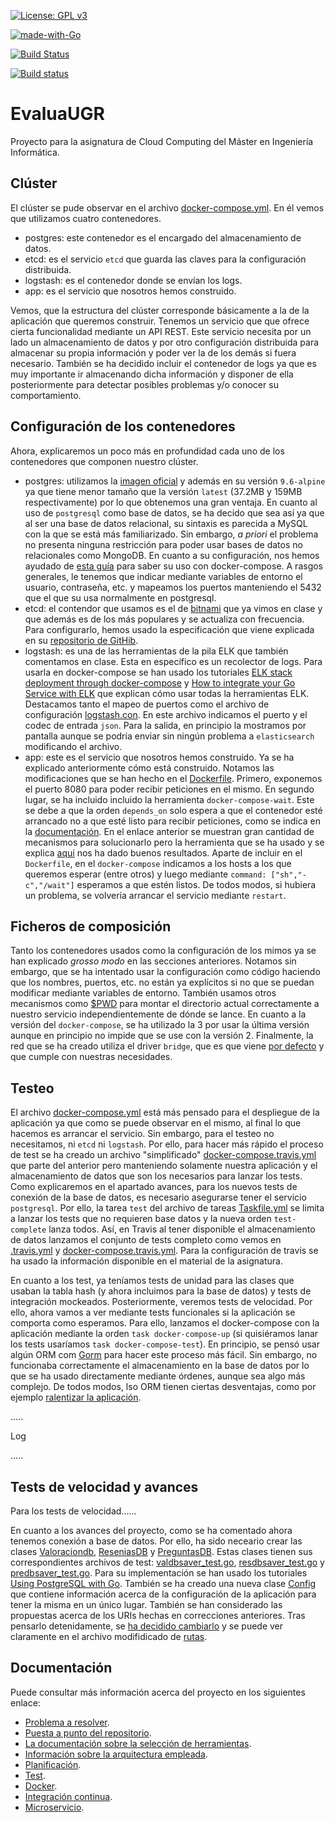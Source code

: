 [![License: GPL v3](https://img.shields.io/badge/License-GPLv3-blue.svg)](https://www.gnu.org/licenses/gpl-3.0)

[![made-with-Go](https://img.shields.io/badge/Made%20with-Go-1f425f.svg)](http://golang.org)

[![Build Status](https://travis-ci.com/PedroMFC/EvaluaUGR.svg?branch=main)](https://travis-ci.com/PedroMFC/EvaluaUGR)

[![Build status](https://ci.appveyor.com/api/projects/status/j0jnyv7lgm7mkjkn?svg=true)](https://ci.appveyor.com/project/PedroMFC/evaluaugr)

# EvaluaUGR
Proyecto para la asignatura de Cloud Computing del Máster en Ingeniería Informática.

## Clúster

El clúster se pude observar en el archivo [docker-compose.yml](docker-compose.yml). En él vemos que utilizamos cuatro contenedores.

* postgres: este contenedor es el encargado del almacenamiento de datos.
* etcd: es el servicio `etcd` que guarda las claves para la configuración distribuida.
* logstash: es el contenedor donde se envían los logs.
* app: es el servicio que nosotros hemos construido.

Vemos, que la estructura del clúster corresponde básicamente a la de la aplicación que queremos construir. Tenemos un servicio que que ofrece cierta funcionalidad mediante un API REST. Este servicio necesita por un lado un almacenamiento de datos y por otro configuración distribuida para almacenar su propia información y poder ver la de los demás si fuera necesario. También se ha decidido incluir el contenedor de logs ya que es muy importante ir almacenando dicha información y disponer de ella posteriormente para detectar posibles problemas y/o conocer su comportamiento.

## Configuración de los contenedores

Ahora, explicaremos un poco más en profundidad cada uno de los contenedores que componen nuestro clúster.

* postgres: utilizamos la [imagen oficial](https://hub.docker.com/_/postgres) y además en su versión `9.6-alpine` ya que tiene menor tamaño que la versión `latest` (37.2MB y 159MB respectivamente) por lo que obtenemos una gran ventaja. En cuanto al uso de `postgresql` como base de datos, se ha decido que sea así ya que al ser una base de datos relacional, su sintaxis es parecida a MySQL con la que se está más familiarizado. Sin embargo, *a priori* el problema no presenta ninguna restricción para poder usar bases de datos no relacionales como MongoDB. En cuanto a su configuración, nos hemos ayudado de [esta guía](https://levelup.gitconnected.com/dockerized-crud-restful-api-with-go-gorm-jwt-postgresql-mysql-and-testing-61d731430bd8) para saber su uso con docker-compose. A rasgos generales, le tenemos que indicar mediante variables de entorno el usuario, contraseña, etc. y mapeamos los puertos manteniendo el 5432 que el que su usa normalmente en postgresql.
* etcd: el contendor que usamos es el de [bitnami](https://hub.docker.com/r/bitnami/etcd/) que ya vimos en clase y que además es de los más populares y se actualiza con frecuencia. Para configurarlo, hemos usado la especificación que viene explicada en su [repositorio de GitHib](https://github.com/bitnami/bitnami-docker-etcd#using-docker-compose). 
* logstash: es una de las herramientas de la pila ELK que también comentamos en clase. Esta en específico es un recolector de logs. Para usarla en docker-compose se han usado los tutoriales [ELK stack deployment through docker-compose](https://medium.com/@harisshafiq08/elk-stack-deployment-through-docker-compose-98ce40ff2fb6) y [How to integrate your Go Service with ELK](https://pmihaylov.com/go-service-with-elk/) que explican cómo usar todas la herramientas ELK. Destacamos tanto el mapeo de puertos como el archivo de configuración [logstash.con](./config/logstash.conf). En este archivo indicamos el puerto y el codec de entrada `json`. Para la salida, en principio la mostramos por pantalla aunque se podría enviar sin ningún problema a `elasticsearch` modificando el archivo.
* app: este es el servicio que nosotros hemos construido. Ya se ha explicado anteriormente cómo está construido. Notamos las modificaciones que se han hecho en el [Dockerfile](Dockerfile). Primero, exponemos el puerto 8080 para poder recibir peticiones en el mismo. En segundo lugar, se ha incluido incluido la herramienta `docker-compose-wait`. Este se debe a que la orden `depends_on` solo espera  a que el contenedor esté arrancado no a que esté listo para recibir peticiones, como se indica en la [documentación](https://docs.docker.com/compose/startup-order/). En el enlace anterior se muestran gran cantidad de mecanismos para solucionarlo pero la herramienta que se ha usado y se explica [aquí](https://www.datanovia.com/en/lessons/docker-compose-wait-for-container-using-wait-tool/#:~:text=The%20docker-compose-wait%20tool%20is%20a%20small%20command%20line,open%20on%20a%20target%20image.) nos ha dado buenos resultados. Aparte de incluir en el `Dockerfile`, en el `docker-compose` indicamos a los hosts a los que queremos esperar (entre otros) y luego mediante `command: ["sh","-c","/wait"]` esperamos a que estén listos. De todos modos, si hubiera un problema, se volvería arrancar el servicio mediante `restart`.

## Ficheros de composición

Tanto los contenedores usados como la configuración de los mimos ya se han explicado *grosso modo* en las secciones anteriores. Notamos sin embargo, que se ha intentado usar la configuración como código haciendo que los nombres, puertos, etc. no están ya explícitos si no que se puedan modificar mediante variables de entorno. También usamos otros mecanismos como [$PWD](https://gist.github.com/shaiguitar/627d52ebc0c03af488477b5d636a8909) para montar el directorio actual correctamente a nuestro servicio independientemente de dónde se lance. En cuanto a la versión del `docker-compose`, se ha utilizado la 3 por usar la última versión aunque en principio no impide que se use con la versión 2. Finalmente, la red que se ha creado utiliza el driver `bridge`, que es que viene [por defecto](https://docs.docker.com/network/) y que cumple con nuestras necesidades.


## Testeo

El archivo [docker-compose.yml](docker-compose.yml) está más pensado para el despliegue de la aplicación ya que como se puede observar en el mismo, al final lo que hacemos es arrancar el servicio. Sin embargo, para el testeo no necesitamos, ni `etcd` ni `logstash`. Por ello, para hacer más rápido el proceso de test se ha creado un archivo "simplificado" [docker-compose.travis.yml](docker-compose.travis.yml) que parte del anterior pero manteniendo solamente nuestra aplicación y el almacenamiento de datos que son los necesarios para lanzar los tests. Como explicaremos en el apartado avances, para los nuevos tests de conexión de la base de datos, es necesario asegurarse tener el servicio `postgresql`. Por ello, la tarea `test` del archivo de tareas [Taskfile.yml](Taskfile.yml) se limita a lanzar los tests que no requieren base datos y la nueva orden `test-complete` lanza todos. Así, en Travis al tener disponible el almacenamiento de datos lanzamos el conjunto de tests completo como vemos en [.travis.yml](.travis.yml) y [docker-compose.travis.yml](docker-compose.travis.yml). Para la configuración de travis se ha usado la información disponible en el material de la asignatura.

En cuanto a los test, ya teníamos tests de unidad para las clases que usaban la tabla hash (y ahora incluimos para la base de datos) y tests de integración mockeados. Posteriormente, veremos tests de velocidad. Por ello, ahora vamos a ver mediante tests funcionales si la aplicación se comporta como esperamos. Para ello, lanzamos el docker-compose con la aplicación mediante la orden `task docker-compose-up` (si quisiéramos lanar los tests usaríamos `task docker-compose-test`). En principio, se pensó usar algún ORM com [Gorm](https://gorm.io/docs/index.html) para hacer este proceso más fácil. Sin embargo, no funcionaba correctamente el almacenamiento en la base de datos por lo que se ha usado directamente mediante órdenes, aunque sea algo más complejo. De todos modos, lso ORM tienen ciertas desventajas, como por ejemplo [ralentizar la aplicación](https://www.calhoun.io/subtle-issues-with-orms-and-how-to-avoid-them/). 

.....

Log

.....

## Tests de velocidad y avances
Para los tests de velocidad......

En cuanto a los avances del proyecto, como se ha comentado ahora tenemos conexión a base de datos. Por ello, ha sido neceario crear las clases [Valoraciondb](internal/microval/modelsval/valoraciondb.go), [ReseniasDB](internal/microres/modelsres/reseniasdb.go) y [PreguntasDB](internal/micropre/modelspre/preguntasdb.go). Estas clases tienen sus correspondientes archivos de test: [valdbsaver_test.go](tests/valdbsaver_test.go), [resdbsaver_test.go](tests/resdbsaver_test.go) y [predbsaver_test.go](tests/predbsaver_test.go). Para su implementación se han usado los tutoriales [Using PostgreSQL with Go](https://www.calhoun.io/using-postgresql-with-go/). También se ha creado una nueva clase [Config](internal/config.go) que contiene información acerca de la configuración de la aplicación para tener la misma en un único lugar. También se han considerado las propuestas acerca de los URIs hechas en correcciones anteriores. Tras pensarlo detenidamente, se [ha decidido cambiarlo][i95] y se puede ver claramente en el archivo modifidicado de [rutas](docs/rutas.md).

## Documentación
Puede consultar más información acerca del proyecto en los siguientes enlace:

* [Problema a resolver][problema].
* [Puesta a punto del repositorio][configGitHub].
* [La documentación sobre la selección de herramientas][herramientas].
* [Información sobre la arquitectura empleada][arquitectura].
* [Planificación][planificacion].
* [Test][tests].
* [Docker][dockerR].
* [Integración continua][CI].
* [Microservicio][micro].

[configGitHub]: https://pedromfc.github.io/EvaluaUGR/docs/configuracion_github
[herramientas]: https://pedromfc.github.io/EvaluaUGR/docs/seleccion_herramientas
[problema]: https://pedromfc.github.io/EvaluaUGR/docs/problema
[arquitectura]: https://pedromfc.github.io/EvaluaUGR/docs/arquitectura
[issues]: https://github.com/PedroMFC/EvaluaUGR/issues
[planificacion]: https://pedromfc.github.io/EvaluaUGR/docs/planificación
[docker]: https://pedromfc.github.io/EvaluaUGR/docs/docker
[tests]: https://pedromfc.github.io/EvaluaUGR/docs/tests
[dockerR]: https://pedromfc.github.io/EvaluaUGR/docs/docker_README
[CI]: https://pedromfc.github.io/EvaluaUGR/docs/CI
[rutas]: https://pedromfc.github.io/EvaluaUGR/docs/rutas
[micro]: https://pedromfc.github.io/EvaluaUGR/docs/microservicio

[mAuxiliar]: https://github.com/PedroMFC/EvaluaUGR/milestone/2
[mPreguntas]: https://github.com/PedroMFC/EvaluaUGR/milestone/5
[mErrores]: https://github.com/PedroMFC/EvaluaUGR/milestone/3
[mEstructura]: https://github.com/PedroMFC/EvaluaUGR/milestone/7
[mResenias]: https://github.com/PedroMFC/EvaluaUGR/milestone/6
[mDocumentacion]: https://github.com/PedroMFC/EvaluaUGR/milestone/1
[mValoraciones]: https://github.com/PedroMFC/EvaluaUGR/milestone/4
[mTests]: https://github.com/PedroMFC/EvaluaUGR/milestone/8

[hu1]: https://github.com/PedroMFC/EvaluaUGR/issues/12
[hu2]: https://github.com/PedroMFC/EvaluaUGR/issues/13
[hu3]: https://github.com/PedroMFC/EvaluaUGR/issues/14
[hu4]: https://github.com/PedroMFC/EvaluaUGR/issues/15
[hu5]: https://github.com/PedroMFC/EvaluaUGR/issues/16
[hu6]: https://github.com/PedroMFC/EvaluaUGR/issues/17
[hu7]: https://github.com/PedroMFC/EvaluaUGR/issues/18
[hu8]: https://github.com/PedroMFC/EvaluaUGR/issues/19
[hu9]: https://github.com/PedroMFC/EvaluaUGR/issues/20
[hu10]: https://github.com/PedroMFC/EvaluaUGR/issues/62
[hu11]: https://github.com/PedroMFC/EvaluaUGR/issues/63
[hu12]: https://github.com/PedroMFC/EvaluaUGR/issues/75
[hu13]: https://github.com/PedroMFC/EvaluaUGR/issues/79
[hu14]: https://github.com/PedroMFC/EvaluaUGR/issues/80
[hu15]: https://github.com/PedroMFC/EvaluaUGR/issues/81
[hu16]: https://github.com/PedroMFC/EvaluaUGR/issues/82

[i1]: https://github.com/PedroMFC/EvaluaUGR/issues/1
[i2]: https://github.com/PedroMFC/EvaluaUGR/issues/2
[i3]: https://github.com/PedroMFC/EvaluaUGR/issues/3
[i4]: https://github.com/PedroMFC/EvaluaUGR/issues/4
[i5]: https://github.com/PedroMFC/EvaluaUGR/issues/5
[i6]: https://github.com/PedroMFC/EvaluaUGR/issues/6
[i7]: https://github.com/PedroMFC/EvaluaUGR/issues/7
[i8]: https://github.com/PedroMFC/EvaluaUGR/issues/8
[i9]: https://github.com/PedroMFC/EvaluaUGR/issues/9
[i10]: https://github.com/PedroMFC/EvaluaUGR/issues/10
[i11]: https://github.com/PedroMFC/EvaluaUGR/issues/11
[i12]: https://github.com/PedroMFC/EvaluaUGR/issues/12
[i13]: https://github.com/PedroMFC/EvaluaUGR/issues/13
[i14]: https://github.com/PedroMFC/EvaluaUGR/issues/14
[i15]: https://github.com/PedroMFC/EvaluaUGR/issues/15
[i16]: https://github.com/PedroMFC/EvaluaUGR/issues/16
[i17]: https://github.com/PedroMFC/EvaluaUGR/issues/17
[i18]: https://github.com/PedroMFC/EvaluaUGR/issues/18
[i19]: https://github.com/PedroMFC/EvaluaUGR/issues/19
[i20]: https://github.com/PedroMFC/EvaluaUGR/issues/20
[i21]: https://github.com/PedroMFC/EvaluaUGR/issues/21
[i22]: https://github.com/PedroMFC/EvaluaUGR/issues/22
[i23]: https://github.com/PedroMFC/EvaluaUGR/issues/23
[i24]: https://github.com/PedroMFC/EvaluaUGR/issues/24
[i25]: https://github.com/PedroMFC/EvaluaUGR/issues/25
[i26]: https://github.com/PedroMFC/EvaluaUGR/issues/26
[i27]: https://github.com/PedroMFC/EvaluaUGR/issues/27
[i28]: https://github.com/PedroMFC/EvaluaUGR/issues/28
[i29]: https://github.com/PedroMFC/EvaluaUGR/issues/29
[i30]: https://github.com/PedroMFC/EvaluaUGR/issues/30
[i31]: https://github.com/PedroMFC/EvaluaUGR/issues/31
[i32]: https://github.com/PedroMFC/EvaluaUGR/issues/32
[i33]: https://github.com/PedroMFC/EvaluaUGR/issues/33
[i34]: https://github.com/PedroMFC/EvaluaUGR/issues/34
[i35]: https://github.com/PedroMFC/EvaluaUGR/issues/35
[i36]: https://github.com/PedroMFC/EvaluaUGR/issues/36
[i37]: https://github.com/PedroMFC/EvaluaUGR/issues/37
[i38]: https://github.com/PedroMFC/EvaluaUGR/issues/38
[i39]: https://github.com/PedroMFC/EvaluaUGR/issues/39
[i40]: https://github.com/PedroMFC/EvaluaUGR/issues/40
[i41]: https://github.com/PedroMFC/EvaluaUGR/issues/41
[i42]: https://github.com/PedroMFC/EvaluaUGR/issues/42
[i43]: https://github.com/PedroMFC/EvaluaUGR/issues/43
[i44]: https://github.com/PedroMFC/EvaluaUGR/issues/44
[i45]: https://github.com/PedroMFC/EvaluaUGR/issues/45
[i46]: https://github.com/PedroMFC/EvaluaUGR/issues/46
[i47]: https://github.com/PedroMFC/EvaluaUGR/issues/47
[i48]: https://github.com/PedroMFC/EvaluaUGR/issues/48
[i49]: https://github.com/PedroMFC/EvaluaUGR/issues/49
[i50]: https://github.com/PedroMFC/EvaluaUGR/issues/50
[i51]: https://github.com/PedroMFC/EvaluaUGR/issues/51
[i52]: https://github.com/PedroMFC/EvaluaUGR/issues/52
[i53]: https://github.com/PedroMFC/EvaluaUGR/issues/53
[i54]: https://github.com/PedroMFC/EvaluaUGR/issues/54
[i55]: https://github.com/PedroMFC/EvaluaUGR/issues/55
[i56]: https://github.com/PedroMFC/EvaluaUGR/issues/56
[i57]: https://github.com/PedroMFC/EvaluaUGR/issues/57
[i58]: https://github.com/PedroMFC/EvaluaUGR/issues/58
[i59]: https://github.com/PedroMFC/EvaluaUGR/issues/59
[i60]: https://github.com/PedroMFC/EvaluaUGR/issues/60

[i70]: https://github.com/PedroMFC/EvaluaUGR/issues/70
[i71]: https://github.com/PedroMFC/EvaluaUGR/issues/71
[i72]: https://github.com/PedroMFC/EvaluaUGR/issues/72

[i76]: https://github.com/PedroMFC/EvaluaUGR/issues/76

[i95]: https://github.com/PedroMFC/EvaluaUGR/issues/95
